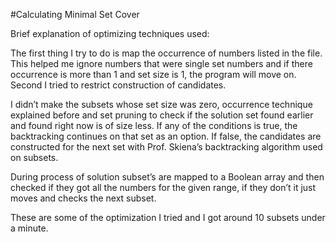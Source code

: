 #Calculating Minimal Set Cover

Brief explanation of optimizing techniques used:

The first thing I try to do is map the occurrence of numbers listed in the file. 
This helped me ignore numbers that were single set numbers and if there occurrence is more than 1 and set size is 1, the program will move on. 
Second I tried to restrict construction of candidates. 

I didn’t make the subsets whose set size was zero, occurrence technique explained before and set pruning to check if the solution set found earlier and found right now is of size less.  If any of the conditions is true, the backtracking continues on that set as an option. If false, the candidates are constructed for the next set with Prof. Skiena’s backtracking algorithm used on subsets. 

During process of solution subset’s are mapped to a Boolean array and then checked if they got all the numbers for the given range, if they don’t it just moves and checks the next subset. 

These are some of the optimization I tried and I got around 10 subsets under a minute. 


